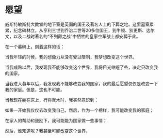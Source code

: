 # 愿望

威斯特敏斯特大教堂的地下室是英国的国王及著名人士的下葬之地。这里墓室累累，纪念碑林立。从亨利三世到乔治二世等20多位国王，到牛顿、狄更斯、达尔文，以及二战时著名的“不列颠之战”中牺牲的皇家空军战士都安葬于此。 

在一个墓碑上，刻着这样的话： 

当我年轻的时候，我的想像力从没有受过限制，我梦想改变这个世界。 

当我成熟以后，我发现我不能够改变这个世界，我将目光缩短了些，决定只改变我的国家。 

当我进入暮年以后，我发现我不能够改变我的国家，我的最后愿望仅仅是改变一下我的家庭。但是，这也不可能。 

当我现在躺在床上，行将就木时，我突然意识到： 

如果一开始我仅仅去改变我自己，然后，作为一个榜样，我可能改变我的家庭； 

在家人的帮助和鼓励下，我可能能为国家做一些事情； 

然后，谁知道呢？我甚至可能改变这个世界。
 
